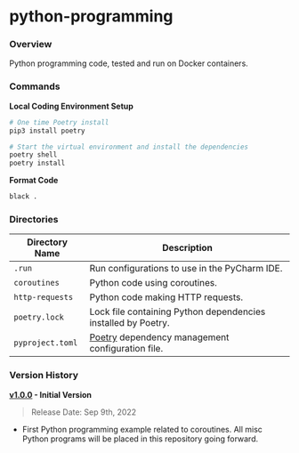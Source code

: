 # python-programming

### Overview

Python programming code, tested and run on Docker containers.

### Commands

**Local Coding Environment Setup**

```bash
# One time Poetry install
pip3 install poetry

# Start the virtual environment and install the dependencies
poetry shell
poetry install
```

**Format Code**

```bash
black .
```

### Directories

| Directory Name   | Description                                                                    |
|------------------|--------------------------------------------------------------------------------|
| `.run`           | Run configurations to use in the PyCharm IDE.                                  |
| `coroutines`     | Python code using coroutines.                                                  |
| `http-requests`  | Python code making HTTP requests.                                              |
| `poetry.lock`    | Lock file containing Python dependencies installed by Poetry.                  |
| `pyproject.toml` | [Poetry](https://python-poetry.org/) dependency management configuration file. |

### Version History

**[v1.0.0](https://github.com/AJarombek/python-programming/tree/v1.0.0) - Initial Version**

> Release Date: Sep 9th, 2022

* First Python programming example related to coroutines.  All misc Python programs will be placed in this 
repository going forward.
